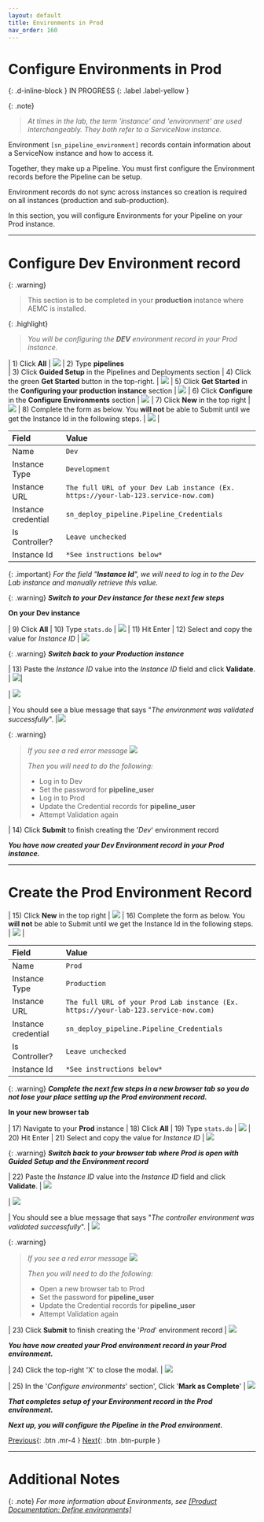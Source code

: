 ```yaml
---
layout: default
title: Environments in Prod
nav_order: 160
---
```


# Configure Environments in Prod 

{: .d-inline-block }
IN PROGRESS
{: .label .label-yellow }

{: .note}
> *At times in the lab, the term 'instance' and 'environment' are used interchangeably.  They both refer to a ServiceNow instance.*

Environment ```[sn_pipeline_environment]``` records contain information about a ServiceNow instance and how to access it. 

Together, they make up a Pipeline. You must first configure the Environment records before the Pipeline can be setup. 

Environment records do not sync across instances so creation is required on all instances (production and sub-production).

In this section, you will configure Environments for your Pipeline on your Prod instance. 

---

# Configure Dev Environment record 

{: .warning}
>This section is to be completed in your **production** instance where AEMC is installed.

{: .highlight}
> *You will be configuring the **DEV** environment record in your Prod instance.*

| 1) Click **All** | ![](../assets/images/2023-03-07-15-05-18.png)
| 2) Type **pipelines**  
| 3) Click **Guided Setup** in the Pipelines and Deployments section 
| 4) Click the green **Get Started** button in the top-right. | ![](../assets/images/2023-03-07-15-23-27.png)
| 5) Click **Get Started** in the **Configuring your production instance** section | ![](../assets/images/2023-03-07-15-22-52.png)
| 6) Click **Configure** in the **Configure Environments** section  | ![](../assets/images/2023-03-09-15-28-57.png)
| 7) Click **New** in the top right | ![](../assets/images/2023-03-09-15-29-57.png)
| 8) Complete the form as below.  You **will not** be able to Submit until we get the Instance Id in the following steps. | ![](../assets/images/2023-03-09-15-32-08.png) |

| Field | Value |
|:---|:---|
| Name | ```Dev``` |
| Instance Type| ```Development``` |
| Instance URL | ```The full URL of your Dev Lab instance (Ex. https://your-lab-123.service-now.com)``` |
| Instance credential | ```sn_deploy_pipeline.Pipeline_Credentials``` |
| Is Controller? | ```Leave unchecked``` |
| Instance Id | ```*See instructions below*``` |

{: .important}
*For the field "**Instance Id**", we will need to log in to the Dev Lab instance and manually retrieve this value.*

{: .warning}
***Switch to your Dev instance for these next few steps***

**On your Dev instance**

| 9) Click **All** 
| 10) Type ```stats.do``` | ![](../assets/images/2023-03-10-16-31-47.png) 
| 11) Hit Enter
| 12) Select and copy the value for *Instance ID* | ![](../assets/images/2023-03-09-15-39-10.png)

{: .warning}
***Switch back to your Production instance***

| 13) Paste the *Instance ID* value into the *Instance ID* field and click **Validate**. | ![](../assets/images/2023-03-09-15-49-48.png)|

| ![](../assets/images/2023-03-09-15-50-27.png)

| You should see a blue message that says "*The environment was validated successfully*". |![](../assets/images/2023-03-09-15-51-38.png)

{: .warning}
> *If you see a red error message*
> ![](../assets/images/2023-03-09-15-53-40.png)
>
> *Then you will need to do the following:*
> - Log in to Dev
> - Set the password for **pipeline_user**
> - Log in to Prod
> - Update the Credential records for **pipeline_user**
> - Attempt Validation again

| 14) Click **Submit** to finish creating the '*Dev*' environment record

***You have now created your Dev Environment record in your Prod instance.***

---

# Create the Prod Environment Record

| 15) Click **New** in the top right | ![](../assets/images/2023-03-09-15-29-57.png)
| 16) Complete the form as below.  You **will not** be able to Submit until we get the Instance Id in the following steps. | ![](../assets/images/2023-03-09-15-32-08.png) |

| Field | Value |
|:---|:---|
| Name | ```Prod``` |
| Instance Type| ```Production``` |
| Instance URL | ```The full URL of your Prod Lab instance (Ex. https://your-lab-123.service-now.com)``` |
| Instance credential | ```sn_deploy_pipeline.Pipeline_Credentials``` |
| Is Controller? | ```Leave unchecked``` |
| Instance Id | ```*See instructions below*``` |

{: .warning}
***Complete the next few steps in a new browser tab so you do not lose your place setting up the Prod environment record.***

**In your new browser tab**

| 17) Navigate to your **Prod** instance
| 18) Click **All** 
| 19) Type ```stats.do``` | ![](../assets/images/2023-03-10-16-31-47.png) 
| 20) Hit Enter
| 21) Select and copy the value for *Instance ID* | ![](../assets/images/2023-03-09-15-39-10.png)

{: .warning}
***Switch back to your browser tab where Prod is open with Guided Setup and the Environment record***

| 22) Paste the *Instance ID* value into the *Instance ID* field and click **Validate**. | ![](../assets/images/2023-03-12-16-58-04.png)

| ![](../assets/images/2023-03-09-15-50-27.png)

| You should see a blue message that says "*The controller environment was validated successfully*". | ![](../assets/images/2023-03-12-17-05-44.png)

{: .warning}
> *If you see a red error message*
> ![](../assets/images/2023-03-09-15-53-40.png)
>
> *Then you will need to do the following:*
> - Open a new browser tab to Prod
> - Set the password for **pipeline_user**
> - Update the Credential records for **pipeline_user**
> - Attempt Validation again

| 23) Click **Submit** to finish creating the '*Prod*' environment record | ![](../assets/images/2023-03-12-16-59-46.png)

***You have now created your Prod environment record in your Prod environment.***

| 24) Click the top-right 'X' to close the modal. | ![](../assets/images/2023-03-12-17-09-24.png)

| 25) In the '*Configure environments*' section', Click '**Mark as Complete**' | ![](../assets/images/2023-03-12-17-10-18.png)


***That completes setup of your Environment record in the Prod environment.***

***Next up, you will configure the Pipeline in the Prod environment.***

[Previous][PREVIOUS]{: .btn .mr-4 }
[Next][NEXT]{: .btn .btn-purple }

--- 
# Additional Notes

{: .note}
*For more information about Environments, see [[Product Documentation: Define environments]](https://docs.servicenow.com/csh?topicname=create-environment.html)*

[PREVIOUS]: ../150_Credentials
[NEXT]: ../170_Pipeline_Prod